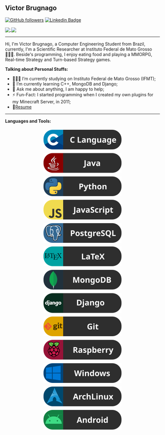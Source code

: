 ## Victor Brugnago
[![GitHub followers](https://img.shields.io/github/followers/VictorBrugnago?label=GitHub%20Followers)](https://github.com/VictorBrugnago?tab=followers)
[![Linkedin Badge](https://img.shields.io/badge/VictorBrugnago-blue?style=flat&logo=Linkedin&logoColor=white&link=https://www.linkedin.com/in/joão-victor-brugnago-de-rezende/)](https://www.linkedin.com/in/joão-victor-brugnago-de-rezende/)

<a href="https://github.com/VictorBrugnago/github-readme-stats">
    <img align="center" src="https://github-readme-stats.vercel.app/api/top-langs/?username=VictorBrugnago&layout=compact" />
</a>
<a href="https://github.com/VictorBrugnago/github-readme-stats">
    <img align="center" src="https://github-readme-stats.vercel.app/api?username=VictorBrugnago&show_icons=true&hide_rank=true&count_private=true&hide=stars" />
</a>

---------------------------------------------------------------------------------------------------------------------------------------------------------------------------------
Hi, I'm Victor Brugnago, a Computer Engineering Student from Brazil, currently, I'm a Scientific Researcher at Instituto Federal de Mato Grosso 🙍🏽‍♂️. Beside's programming, I enjoy eating food and playing a MMORPG, Real-time Strategy and Turn-based Strategy games.

**Talking about Personal Stuffs:**

- 👨🏽‍💻 I’m currently studying on Instituto Federal de Mato Grosso (IFMT);
- 🌱 I’m currently learning C++, MongoDB and Django; 
- 💬 Ask me about anything, I am happy to help;
- ⚡️ Fun-Fact: I started programming when I created my own plugins for my Minecraft Server, in 2011;
- 📝[Resume](http://lattes.cnpq.br/2439519957293998)

---------------------------------------------------------------------------------------------------------------------------------------------------------------------------------
**Languages and Tools:**  

<p align="center">
    <img src="resources/C.svg" alt="C Language" style="vertical-align:top; margin:6px 4px">
    <img src="resources/Java.svg" alt="Java" style="vertical-align:top; margin:6px 4px">
    <img src="resources/Python.svg" alt="Python" style="vertical-align:top; margin:6px 4px">
    <img src="resources/JavaScript.svg" alt="JavaScript" style="vertical-align:top; margin:6px 4px">
    <img src="resources/PostgreSQL.svg" alt="Postgre SQL" style="vertical-align:top; margin:6px 4px">
    <img src="resources/LaTeX.svg" alt="LaTeX" style="vertical-align:top; margin:6px 4px">
    <img src="resources/MongoDB.svg" alt="MongoDB" style="vertical-align:top; margin:6px 4px">
    <img src="resources/Django.svg" alt="Django" style="vertical-align:top; margin:6px 4px">
    <img src="resources/Git.svg" alt="Git" style="vertical-align:top; margin:6px 4px">
    <img src="resources/Raspberry.svg" alt="Raspberry PI" style="vertical-align:top; margin:6px 4px">
    <img src="resources/Windows.svg" alt="Windows" style="vertical-align:top; margin:6px 4px">
    <img src="resources/ArchLinux.svg" alt="Arch Linux" style="vertical-align:top; margin:6px 4px">
    <img src="resources/Android.svg" alt="Android" style="vertical-align:top; margin:6px 4px">
</p>